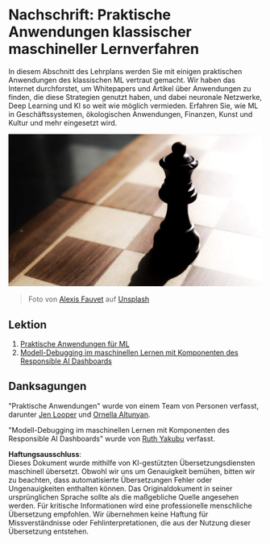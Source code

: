 # Nachschrift: Praktische Anwendungen klassischer maschineller Lernverfahren

In diesem Abschnitt des Lehrplans werden Sie mit einigen praktischen Anwendungen des klassischen ML vertraut gemacht. Wir haben das Internet durchforstet, um Whitepapers und Artikel über Anwendungen zu finden, die diese Strategien genutzt haben, und dabei neuronale Netzwerke, Deep Learning und KI so weit wie möglich vermieden. Erfahren Sie, wie ML in Geschäftssystemen, ökologischen Anwendungen, Finanzen, Kunst und Kultur und mehr eingesetzt wird.

![schach](../../../translated_images/chess.e704a268781bdad85d1876b6c2295742fa0d856e7dcf3659147052df9d3db205.de.jpg)

> Foto von <a href="https://unsplash.com/@childeye?utm_source=unsplash&utm_medium=referral&utm_content=creditCopyText">Alexis Fauvet</a> auf <a href="https://unsplash.com/s/photos/artificial-intelligence?utm_source=unsplash&utm_medium=referral&utm_content=creditCopyText">Unsplash</a>
  
## Lektion

1. [Praktische Anwendungen für ML](1-Applications/README.md)
2. [Modell-Debugging im maschinellen Lernen mit Komponenten des Responsible AI Dashboards](2-Debugging-ML-Models/README.md)

## Danksagungen

"Praktische Anwendungen" wurde von einem Team von Personen verfasst, darunter [Jen Looper](https://twitter.com/jenlooper) und [Ornella Altunyan](https://twitter.com/ornelladotcom).

"Modell-Debugging im maschinellen Lernen mit Komponenten des Responsible AI Dashboards" wurde von [Ruth Yakubu](https://twitter.com/ruthieyakubu) verfasst.

**Haftungsausschluss**:  
Dieses Dokument wurde mithilfe von KI-gestützten Übersetzungsdiensten maschinell übersetzt. Obwohl wir uns um Genauigkeit bemühen, bitten wir zu beachten, dass automatisierte Übersetzungen Fehler oder Ungenauigkeiten enthalten können. Das Originaldokument in seiner ursprünglichen Sprache sollte als die maßgebliche Quelle angesehen werden. Für kritische Informationen wird eine professionelle menschliche Übersetzung empfohlen. Wir übernehmen keine Haftung für Missverständnisse oder Fehlinterpretationen, die aus der Nutzung dieser Übersetzung entstehen.